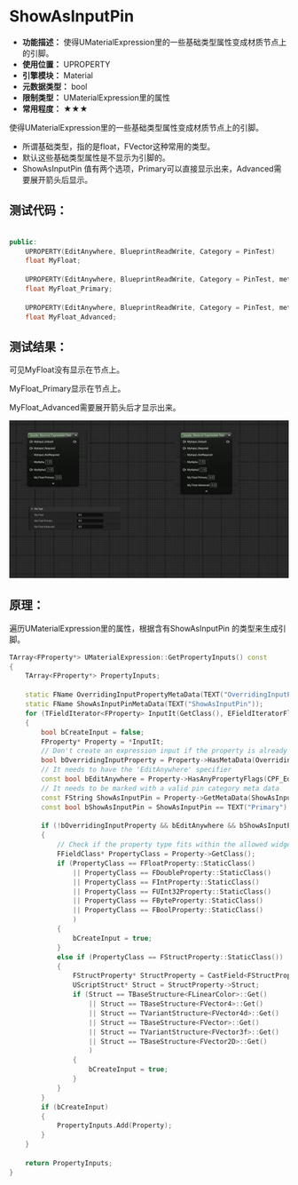 ﻿# ShowAsInputPin

- **功能描述：** 使得UMaterialExpression里的一些基础类型属性变成材质节点上的引脚。
- **使用位置：** UPROPERTY
- **引擎模块：** Material
- **元数据类型：** bool
- **限制类型：** UMaterialExpression里的属性
- **常用程度：** ★★★

使得UMaterialExpression里的一些基础类型属性变成材质节点上的引脚。

- 所谓基础类型，指的是float，FVector这种常用的类型。
- 默认这些基础类型属性是不显示为引脚的。
- ShowAsInputPin 值有两个选项，Primary可以直接显示出来，Advanced需要展开箭头后显示。

## 测试代码：

```cpp

public:
	UPROPERTY(EditAnywhere, BlueprintReadWrite, Category = PinTest)
	float MyFloat;

	UPROPERTY(EditAnywhere, BlueprintReadWrite, Category = PinTest, meta = (ShowAsInputPin = "Primary"))
	float MyFloat_Primary;

	UPROPERTY(EditAnywhere, BlueprintReadWrite, Category = PinTest, meta = (ShowAsInputPin = "Advanced"))
	float MyFloat_Advanced;
```

## 测试结果：

可见MyFloat没有显示在节点上。

MyFloat_Primary显示在节点上。

MyFloat_Advanced需要展开箭头后才显示出来。

![Untitled](Meta_Material_ShowAsInputPin_Untitled.png)

## 原理：

遍历UMaterialExpression里的属性，根据含有ShowAsInputPin 的类型来生成引脚。

```cpp
TArray<FProperty*> UMaterialExpression::GetPropertyInputs() const
{
	TArray<FProperty*> PropertyInputs;

	static FName OverridingInputPropertyMetaData(TEXT("OverridingInputProperty"));
	static FName ShowAsInputPinMetaData(TEXT("ShowAsInputPin"));
	for (TFieldIterator<FProperty> InputIt(GetClass(), EFieldIteratorFlags::IncludeSuper, EFieldIteratorFlags::ExcludeDeprecated); InputIt; ++InputIt)
	{
		bool bCreateInput = false;
		FProperty* Property = *InputIt;
		// Don't create an expression input if the property is already associated with one explicitly declared
		bool bOverridingInputProperty = Property->HasMetaData(OverridingInputPropertyMetaData);
		// It needs to have the 'EditAnywhere' specifier
		const bool bEditAnywhere = Property->HasAnyPropertyFlags(CPF_Edit);
		// It needs to be marked with a valid pin category meta data
		const FString ShowAsInputPin = Property->GetMetaData(ShowAsInputPinMetaData);
		const bool bShowAsInputPin = ShowAsInputPin == TEXT("Primary") || ShowAsInputPin == TEXT("Advanced");

		if (!bOverridingInputProperty && bEditAnywhere && bShowAsInputPin)
		{
			// Check if the property type fits within the allowed widget types
			FFieldClass* PropertyClass = Property->GetClass();
			if (PropertyClass == FFloatProperty::StaticClass()
				|| PropertyClass == FDoubleProperty::StaticClass()
				|| PropertyClass == FIntProperty::StaticClass()
				|| PropertyClass == FUInt32Property::StaticClass()
				|| PropertyClass == FByteProperty::StaticClass()
				|| PropertyClass == FBoolProperty::StaticClass()
				)
			{
				bCreateInput = true;
			}
			else if (PropertyClass == FStructProperty::StaticClass())
			{
				FStructProperty* StructProperty = CastField<FStructProperty>(Property);
				UScriptStruct* Struct = StructProperty->Struct;
				if (Struct == TBaseStructure<FLinearColor>::Get()
					|| Struct == TBaseStructure<FVector4>::Get()
					|| Struct == TVariantStructure<FVector4d>::Get()
					|| Struct == TBaseStructure<FVector>::Get()
					|| Struct == TVariantStructure<FVector3f>::Get()
					|| Struct == TBaseStructure<FVector2D>::Get()
					)
				{
					bCreateInput = true;
				}
			}
		}
		if (bCreateInput)
		{
			PropertyInputs.Add(Property);
		}
	}

	return PropertyInputs;
}
```